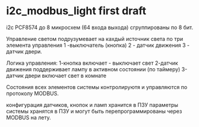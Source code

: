 # i2c_modbus_light first draft
i2c PCF8574 до 8 микросхем (64 входа выхода) сгруппированы по 8 бит.

Управление светом подрузумевает на кахдый источник света по три элемента управления 
1 -выключатель (кнопка) 
2 - датчик движения 
3 - датчик двери.

Логика управления:
1-кнопка включает - выключает свет
2-датчик движения поддерживает лампу в активном состоянии (по таймеру)
3-датчик двери включает свет в комнате

Состояния всех элементов системы контролируютя и управляются по протоколу MODBUS.

конфигурация датчиков, кнопок и ламп хранится в ПЗУ
параметры системы хранятся в ПЗУ и могут быть перепрограммированы через MODBUS на лету.
